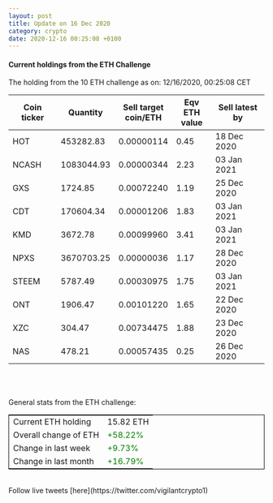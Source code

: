 ```yaml
---
layout: post
title: Update on 16 Dec 2020
category: crypto
date: 2020-12-16 00:25:08 +0100
---
```

<!-- Global site tag (gtag.js) - Google Analytics -->
<script async src="https://www.googletagmanager.com/gtag/js?id=UA-103831149-5"></script>
<script>
  window.dataLayer = window.dataLayer || [];
  function gtag(){dataLayer.push(arguments);}
  gtag('js', new Date());

  gtag('config', 'UA-103831149-5');
</script>


#### Current holdings from the ETH Challenge

The holding from the 10 ETH challenge as on: 12/16/2020, 00:25:08 CET

|Coin ticker|Quantity|Sell target<br>coin/ETH|Eqv ETH<br>value|Sell latest by|
|-----------|--------|-----------|-----------|--------------|
HOT|453282.83|  0.00000114|0.45|18 Dec 2020|
NCASH|1083044.93|  0.00000344|2.23|03 Jan 2021|
GXS|1724.85|  0.00072240|1.19|25 Dec 2020|
CDT|170604.34|  0.00001206|1.83|03 Jan 2021|
KMD|3672.78|  0.00099960|3.41|03 Jan 2021|
NPXS|3670703.25|  0.00000036|1.17|28 Dec 2020|
STEEM|5787.49|  0.00030975|1.75|03 Jan 2021|
ONT|1906.47|  0.00101220|1.65|22 Dec 2020|
XZC|304.47|  0.00734475|1.88|23 Dec 2020|
NAS|478.21|  0.00057435|0.25|26 Dec 2020|

<br>
<br>
<br>
General stats from the ETH challenge:

<table style="border:1px solid black;margin-left:auto;margin-right:auto;">
	<tbody>
	<tr>
		<td>Current ETH holding</td>
		<td>     15.82 ETH</td>
	</tr>
	<tr>
		<td>Overall change of ETH</td>
		<td><font color="green">+58.22%</font></td>
	</tr>
	<tr>
		<td>Change in last week</td>
		<td><font color="green">+9.73%</font></td>
	</tr>
	<tr>
		<td>Change in last month</td>
		<td><font color="green">+16.79%</font></td>
	</tr>
	</tbody>
</table>

<br>
Follow live tweets [here](https://twitter.com/vigilantcrypto1)
<br>
<br>